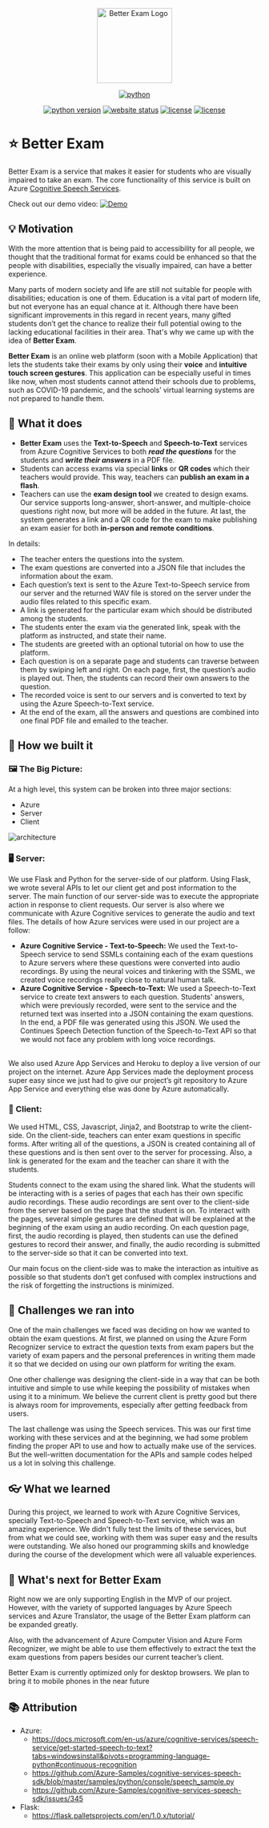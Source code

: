 <p align="center"><a href="https://betterexam.herokuapp.com" target="_blank" rel="noopener noreferrer"><img width="150" src="/app/static/asset/favicon/android-chrome-192x192.png" alt="Better Exam Logo"></a></p>

<p align="center">
  <a href="https://www.python.org/"><img src="https://forthebadge.com/images/badges/made-with-python.svg" alt="python"></a>
</p>

<p align="center">
  <a href="https://www.python.org/downloads/"><img src="https://img.shields.io/badge/python-3.8+-blue.svg" alt="python version"></a>
  <a href="https://betterexam.herokuapp.com" target="_blank"><img src="https://img.shields.io/website-up-down-green-red/http/betterexam.herokuapp.com.svg" alt="website status"></a>
  <a href="https://github.com/Azure-AI/Azure-AI-Hackaton/actions/workflows/main_betterexam.yml"><img src="https://github.com/Azure-AI/Azure-AI-Hackaton/actions/workflows/main_betterexam.yml/badge.svg" alt="license"></a>
  <a href="LICENSE"><img src="https://img.shields.io/github/license/Azure-AI/Azure-AI-Hackaton.svg" alt="license"></a>
</p>


# ⭐️ Better Exam
Better Exam is a service that makes it easier for students who are visually impaired to take an exam. The core functionality of this service is built on Azure [Cognitive Speech Services](https://azure.microsoft.com/en-us/services/cognitive-services/speech-services/). 

Check out our demo video:
[![Demo](http://img.youtube.com/vi/9JhEJ3t6EK8/0.jpg)](http://www.youtube.com/watch?v=9JhEJ3t6EK8 "Demo")

## 💡 Motivation
With the more attention that is being paid to accessibility for all people, we thought that the traditional format for exams could be enhanced so that the people with disabilities, especially the visually impaired, can have a better experience.

Many parts of modern society and life are still not suitable for people with disabilities; education is one of them. Education is a vital part of modern life, but not everyone has an equal chance at it. Although there have been significant improvements in this regard in recent years, many gifted students don’t get the chance to realize their full potential owing to the lacking educational facilities in their area. That's why we came up with the idea of **Better Exam**.

**Better Exam** is an online web platform (soon with a Mobile Application) that lets the students take their exams by only using their **voice** and **intuitive touch screen gestures**. This application can be especially useful in times like now, when most students cannot attend their schools due to problems, such as COVID-19 pandemic, and the schools’ virtual learning systems are not prepared to handle them.

## 🚀 What it does
- **Better Exam** uses the **Text-to-Speech** and **Speech-to-Text** services from Azure Cognitive Services to both ***read the questions*** for the students and ***write their answers*** in a PDF file. 
- Students can access exams via special **links** or **QR codes** which their teachers would provide. This way, teachers can **publish an exam in a flash**.
- Teachers can use the **exam design tool** we created to design exams. Our service supports long-answer, short-answer, and multiple-choice questions right now, but more will be added in the future. At last, the system generates a link and a QR code for the exam to make publishing an exam easier for both **in-person and remote conditions**.

In details:
- The teacher enters the questions into the system.
- The exam questions are converted into a JSON file that includes the information about the exam.
- Each question’s text is sent to the Azure Text-to-Speech service from our server and the returned WAV file is stored on the server under the audio files related to this specific exam.
- A link is generated for the particular exam which should be distributed among the students.
- The students enter the exam via the generated link, speak with the platform as instructed, and state their name.
- The students are greeted with an optional tutorial on how to use the platform.
- Each question is on a separate page and students can traverse between them by swiping left and right. On each page, first, the question’s audio is played out. Then, the students can record their own answers to the question.
- The recorded voice is sent to our servers and is converted to text by using the Azure Speech-to-Text service.
- At the end of the exam, all the answers and questions are combined into one final PDF file and emailed to the teacher.

## 🔧 How we built it
### 🖼 The Big Picture:

At a high level, this system can be broken into three major sections:
- Azure
- Server
- Client

![architecture](/app/static/asset/image/arch.jpg)
### 🖥 Server:

We use Flask and Python for the server-side of our platform. Using Flask, we wrote several APIs to let our client get and post information to the server. The main function of our server-side was to execute the appropriate action in response to client requests. Our server is also where we communicate with Azure Cognitive services to generate the audio and text files. The details of how Azure services were used in our project are a follow:
* **Azure Cognitive Service - Text-to-Speech:** We used the Text-to-Speech service to send SSMLs containing each of the exam questions to Azure servers where these questions were converted into audio recordings. By using the neural voices and tinkering with the SSML, we created voice recordings really close to natural human talk. 
* **Azure Cognitive Service - Speech-to-Text:** We used a Speech-to-Text service to create text answers to each question. Students' answers, which were previously recorded, were sent to the service and the returned text was inserted into a JSON containing the exam questions.  In the end, a PDF file was generated using this JSON. We used the Continues Speech Detection function of the Speech-to-Text API so that we would not face any problem with long voice recordings.
<br/>
We also used Azure App Services and Heroku to deploy a live version of our project on the internet. Azure App Services made the deployment process super easy since we just had to give our project’s git repository to Azure App Service and everything else was done by Azure automatically. 


### 📱 Client:

We used HTML, CSS, Javascript, Jinja2, and Bootstrap to write the client-side. On the client-side, teachers can enter exam questions in specific forms. After writing all of the questions, a JSON is created containing all of these questions and is then sent over to the server for processing. Also, a link is generated for the exam and the teacher can share it with the students.<br/>

Students connect to the exam using the shared link. What the students will be interacting with is a series of pages that each has their own specific audio recordings. These audio recordings are sent over to the client-side from the server based on the page that the student is on. To interact with the pages, several simple gestures are defined that will be explained at the beginning of the exam using an audio recording. On each question page, first, the audio recording is played, then students can use the defined gestures to record their answer, and finally, the audio recording is submitted to the server-side so that it can be converted into text.<br/>

Our main focus on the client-side was to make the interaction as intuitive as possible so that students don’t get confused with complex instructions and the risk of forgetting the instructions is minimized.
<br/>

## 🧗 Challenges we ran into
One of the main challenges we faced was deciding on how we wanted to obtain the exam questions. At first, we planned on using the Azure Form Recognizer service to extract the question texts from exam papers but the variety of exam papers and the personal preferences in writing them made it so that we decided on using our own platform for writing the exam.<br/>

One other challenge was designing the client-side in a way that can be both intuitive and simple to use while keeping the possibility of mistakes when using it to a minimum. We believe the current client is pretty good but there is always room for improvements, especially after getting feedback from users.<br/>

The last challenge was using the Speech services. This was our first time working with these services and at the beginning, we had some problem finding the proper API to use and how to actually make use of the services. But the well-written documentation for the APIs and sample codes helped us a lot in solving this challenge. <br/>


## 👓 What we learned

During this project, we learned to work with Azure Cognitive Services, specially Text-to-Speech and Speech-to-Text service, which was an amazing experience. We didn't fully test the limits of these services, but from what we could see, working with them was super easy and the results were outstanding. We also honed our programming skills and knowledge during the course of the development which were all valuable experiences. 

## 🎯 What's next for Better Exam
Right now we are only supporting English in the MVP of our project. However, with the variety of supported languages by Azure Speech services and Azure Translator, the usage of the Better Exam platform can be expanded greatly.<br/>

Also, with the advancement of Azure Computer Vision and Azure Form Recognizer, we might be able to use them effectively to extract the text the exam questions from papers besides our current teacher’s client.

Better Exam is currently optimized only for desktop browsers. We plan to bring it to mobile phones in the near future


## 📚 Attribution
- Azure:
  - https://docs.microsoft.com/en-us/azure/cognitive-services/speech-service/get-started-speech-to-text?tabs=windowsinstall&pivots=programming-language-python#continuous-recognition
  - https://github.com/Azure-Samples/cognitive-services-speech-sdk/blob/master/samples/python/console/speech_sample.py
  - https://github.com/Azure-Samples/cognitive-services-speech-sdk/issues/345
- Flask:
  - https://flask.palletsprojects.com/en/1.0.x/tutorial/
